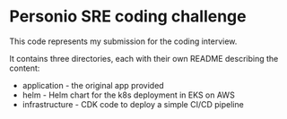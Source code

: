 # Personio SRE coding challenge

This code represents my submission for the coding interview.

It contains three directories, each with their own README describing the content:
* application - the original app provided
* helm - Helm chart for the k8s deployment in EKS on AWS
* infrastructure - CDK code to deploy a simple CI/CD pipeline

